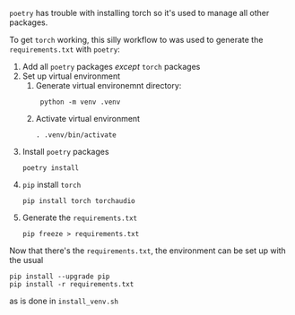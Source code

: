 `poetry` has trouble with installing torch so it's used to manage all other packages.

To get `torch` working, this silly workflow to was used to generate the 
`requirements.txt` with `poetry`:

1. Add all `poetry` packages *except* `torch` packages
1. Set up virtual environment
   1. Generate virtual environemnt directory:
      ```
       python -m venv .venv
      ```
   1. Activate virtual environment
      ```
      . .venv/bin/activate
      ```
1. Install `poetry` packages
   ```
   poetry install
   ```
1. `pip` install `torch`
   ```
   pip install torch torchaudio
   ```
1. Generate the `requirements.txt`
   ```
   pip freeze > requirements.txt
   ```

Now that there's the `requirements.txt`, the environment can be set up with the usual

```
pip install --upgrade pip
pip install -r requirements.txt
```

as is done in `install_venv.sh`